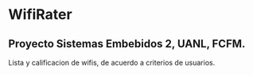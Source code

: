 # WifiRater
## Proyecto Sistemas Embebidos 2, UANL, FCFM.

Lista y calificacion de wifis, de acuerdo a criterios de usuarios.
